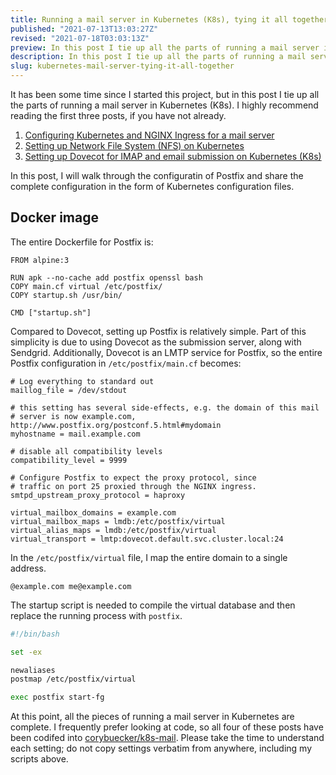 ```yaml
---
title: Running a mail server in Kubernetes (K8s), tying it all together
published: "2021-07-13T13:03:27Z"
revised: "2021-07-18T03:03:13Z"
preview: In this post I tie up all the parts of running a mail server in Kubernetes (K8s)
description: In this post I tie up all the parts of running a mail server in Kubernetes (K8s)
slug: kubernetes-mail-server-tying-it-all-together
---
```


It has been some time since I started this project, but in this post I tie up all the parts of running a mail server in Kubernetes (K8s). I highly recommend reading the first three posts, if you have not already.

1. [Configuring Kubernetes and NGINX Ingress for a mail server](/post/configuring-kubernetes-and-nginx-ingress-for-a-mail-server)
1. [Setting up Network File System (NFS) on Kubernetes](/post/setting-up-network-file-system-nfs-on-kubernetes)
1. [Setting up Dovecot for IMAP and email submission on Kubernetes (K8s)](/post/setting-up-dovecot-for-imap-and-email-submission-on-kubernetes)

In this post, I will walk through the configuratin of Postfix and share the complete configuration in the form of Kubernetes configuration files.

## Docker image

The entire Dockerfile for Postfix is:

```docker
FROM alpine:3

RUN apk --no-cache add postfix openssl bash
COPY main.cf virtual /etc/postfix/
COPY startup.sh /usr/bin/

CMD ["startup.sh"]
```

Compared to Dovecot, setting up Postfix is relatively simple. Part of this simplicity is due to using Dovecot as the submission server, along with Sendgrid. Additionally, Dovecot is an LMTP service for Postfix, so the entire Postfix configuration in `/etc/postfix/main.cf` becomes:

```plaintext
# Log everything to standard out
maillog_file = /dev/stdout

# this setting has several side-effects, e.g. the domain of this mail
# server is now example.com, http://www.postfix.org/postconf.5.html#mydomain
myhostname = mail.example.com

# disable all compatibility levels
compatibility_level = 9999

# Configure Postfix to expect the proxy protocol, since
# traffic on port 25 proxied through the NGINX ingress.
smtpd_upstream_proxy_protocol = haproxy

virtual_mailbox_domains = example.com
virtual_mailbox_maps = lmdb:/etc/postfix/virtual
virtual_alias_maps = lmdb:/etc/postfix/virtual
virtual_transport = lmtp:dovecot.default.svc.cluster.local:24
```

In the `/etc/postfix/virtual` file, I map the entire domain to a single address.

```plaintext
@example.com me@example.com
```

The startup script is needed to compile the virtual database and then replace the running process with `postfix`.

```bash
#!/bin/bash

set -ex

newaliases
postmap /etc/postfix/virtual

exec postfix start-fg
```

At this point, all the pieces of running a mail server in Kubernetes are complete. I frequently prefer looking at code, so all four of these posts have been codifed into [corybuecker/k8s-mail](https://github.com/corybuecker/k8s-mail). Please take the time to understand each setting; do not copy settings verbatim from anywhere, including my scripts above.
